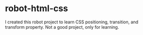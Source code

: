 # robot-html-css
I created this robot project to learn CSS positioning, transition, and transform property. Not a good project, only for learning.
